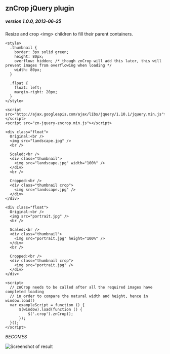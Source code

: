 znCrop jQuery plugin
--------------------

##### version 1.0.0, 2013-06-25

Resize and crop &lt;img&gt; children to fill their parent containers.

```
<style>
  .thumbnail {
    border: 3px solid green;
    height: 80px;
    overflow: hidden; /* though znCrop will add this later, this will prevent images from overflowing when loading */
    width: 80px;
  }

  .float {
    float: left;
    margin-right: 20px;
  }
</style>

<script src="http://ajax.googleapis.com/ajax/libs/jquery/1.10.1/jquery.min.js"></script>
<script src="zn-jquery-zncrop.min.js"></script>

<div class="float">
  Original:<br />
  <img src="landscape.jpg" />
  <br />

  Scaled:<br />
  <div class="thumbnail">
    <img src="landscape.jpg" width="100%" />
  </div>
  <br />

  Cropped:<br />
  <div class="thumbnail crop">
    <img src="landscape.jpg" />
  </div>
</div>

<div class="float">
  Original:<br />
  <img src="portrait.jpg" />
  <br />

  Scaled:<br />
  <div class="thumbnail">
    <img src="portrait.jpg" height="100%" />
  </div>
  <br />

  Cropped:<br />
  <div class="thumbnail crop">
    <img src="portrait.jpg" />
  </div>
</div>

<script>
  // znCrop needs to be called after all the required images have completed loading
  // in order to compare the natural width and height, hence in window.load()
  var exampleScript = function () {
      $(window).load(function () {
          $('.crop').znCrop();
      });
  }();
</script>
```

_BECOMES_

![Screenshot of result](https://raw.github.com/zionsg/zn-jquery/master/znCrop/README_screenshot.jpg)
